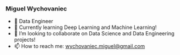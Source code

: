 ### Miguel Wychovaniec

- 🔭 Data Engineer
- 🌱 Currently learning Deep Learning and Machine Learning!
- 👯 I’m looking to collaborate on Data Science and Data Engineering projects!
- 📫 How to reach me: wychovaniec.miguel@gmail.com
